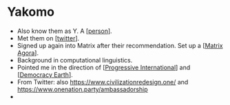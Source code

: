 # Yakomo
- Also know them as Y. A [[person]].
- Met them on [[twitter]].
- Signed up again into Matrix after their recommendation. Set up a [[Matrix Agora]].
- Background in computational linguistics.
- Pointed me in the direction of [[Progressive International]] and [[Democracy Earth]]. 
- From Twitter: also https://www.civilizationredesign.one/ and https://www.onenation.party/ambassadorship
- 

[//begin]: # "Autogenerated link references for markdown compatibility"
[person]: person.md "Person"
[twitter]: twitter.md "Twitter"
[Matrix Agora]: matrix-agora.md "Matrix Agora"
[Progressive International]: progressive-international.md "Progressive International"
[Democracy Earth]: democracy-earth.md "Democracy Earth"
[//end]: # "Autogenerated link references"